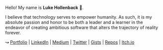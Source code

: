 Hello! My name is **Luke Hollenback** 🙂.

I believe that technology serves to empower humanity. As such, it is my absolute passion and honor to be both a leader and a learner in the endeavor of creating ambitious software that alters the trajectory of reality forever.

↝ [Portfolio](https://lukehollenback.github.io/) | [LinkedIn](https://www.linkedin.com/in/lukehollenback/) | [Medium](https://medium.com/@lukehollenback) | [Twitter](https://twitter.com/lukehollenback) | [Gists](https://gist.github.com/lukehollenback) | [Repos](https://github.com/lukehollenback?tab=repositories) | [Itch.io](https://lukehollenback.itch.io/)
